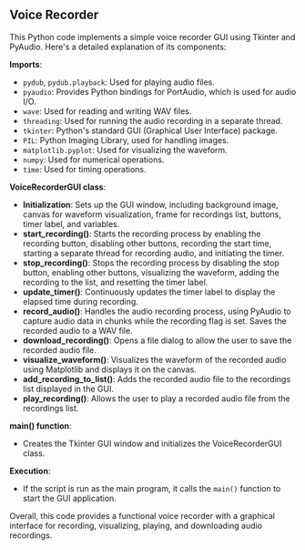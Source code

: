 ## Voice Recorder
This Python code implements a simple voice recorder GUI using Tkinter and PyAudio. Here's a detailed explanation of its components:

**Imports**:
- `pydub`, `pydub.playback`: Used for playing audio files.
- `pyaudio`: Provides Python bindings for PortAudio, which is used for audio I/O.
- `wave`: Used for reading and writing WAV files.
- `threading`: Used for running the audio recording in a separate thread.
- `tkinter`: Python's standard GUI (Graphical User Interface) package.
- `PIL`: Python Imaging Library, used for handling images.
- `matplotlib.pyplot`: Used for visualizing the waveform.
- `numpy`: Used for numerical operations.
- `time`: Used for timing operations.

**VoiceRecorderGUI class**:
- **Initialization**: Sets up the GUI window, including background image, canvas for waveform visualization, frame for recordings list, buttons, timer label, and variables.
- **start_recording()**: Starts the recording process by enabling the recording button, disabling other buttons, recording the start time, starting a separate thread for recording audio, and initiating the timer.
- **stop_recording()**: Stops the recording process by disabling the stop button, enabling other buttons, visualizing the waveform, adding the recording to the list, and resetting the timer label.
- **update_timer()**: Continuously updates the timer label to display the elapsed time during recording.
- **record_audio()**: Handles the audio recording process, using PyAudio to capture audio data in chunks while the recording flag is set. Saves the recorded audio to a WAV file.
- **download_recording()**: Opens a file dialog to allow the user to save the recorded audio file.
- **visualize_waveform()**: Visualizes the waveform of the recorded audio using Matplotlib and displays it on the canvas.
- **add_recording_to_list()**: Adds the recorded audio file to the recordings list displayed in the GUI.
- **play_recording()**: Allows the user to play a recorded audio file from the recordings list.

**main() function**:
- Creates the Tkinter GUI window and initializes the VoiceRecorderGUI class.

**Execution**:
- If the script is run as the main program, it calls the `main()` function to start the GUI application.

Overall, this code provides a functional voice recorder with a graphical interface for recording, visualizing, playing, and downloading audio recordings.
